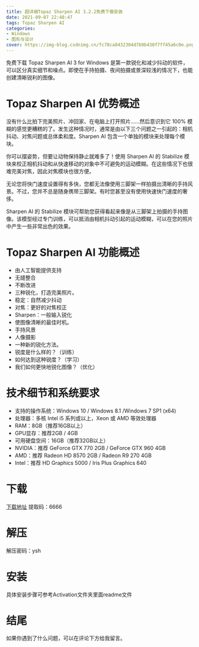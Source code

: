 ```yaml
---
title: 超详细Topaz Sharpen AI 3.2.2免费下载安装
date: 2021-09-07 22:48:47
tags: Topaz Sharpen AI
categories: 
- Windows
- 图形与设计
cover: https://img-blog.csdnimg.cn/fc78ca8432304d7b9b430f7ff45a6c0e.png
---
```


免费下载 Topaz Sharpen AI 3 for Windows 是第一款锐化和减少抖动的软件，可以区分真实细节和噪点。即使在手持拍摄、夜间拍摄或景深较浅的情况下，也能创建清晰锐利的图像。

# Topaz Sharpen AI 优势概述
没有什么比拍下完美照片、冲回家、在电脑上打开照片……然后意识到它 100% 模糊的感觉更糟糕的了。发生这种情况时，通常是由以下三个问题之一引起的：相机抖动、对焦问题或总体柔和度。Sharpen AI 包含一个单独的模块来处理每个模块。

你可以摆姿势，但要让动物保持静止就难多了！使用 Sharpen AI 的 Stabilize 模块来校正相机抖动和从快速移动的对象中不可避免的运动模糊。在这些情况下也很难完美对焦，因此对焦模块也很方便。

无论您将快门速度设置得有多快，您都无法像使用三脚架一样拍摄出清晰的手持风景。不过，您并不总是随身携带三脚架。有时您甚至没有使用快速快门速度的奢侈。

Sharpen AI 的 Stabilize 模块可帮助您获得看起来像是从三脚架上拍摄的手持图像。该模型经过专门训练，可以抵消由相机抖动引起的运动模糊，可以在您的照片中产生一些非常出色的效果。

# Topaz Sharpen AI 功能概述
- 由人工智能提供支持
- 无缝整合
- 不断改进
- 三种锐化，打造完美照片。
- 稳定：自然减少抖动
- 对焦：更好的对焦校正
- Sharpen：一般输入锐化
- 使图像清晰的最佳时机。
- 手持风景
- 人像摄影
- 一种新的锐化方法。
- 锐度是什么样的？（训练）
- 如何达到这种锐度？（学习）
- 我们如何更快地锐化图像？（优化）

# 技术细节和系统要求
- 支持的操作系统：Windows 10 / Windows 8.1 /Windows 7 SP1 (x64)
- 处理器：多核 Intel i5 系列或以上，Xeon 或 AMD 等效处理器
- RAM：8GB（推荐16GB以上）
- GPU显存：推荐2GB / 4GB
- 可用硬盘空间：16GB（推荐32GB以上）
- NVIDIA：推荐 GeForce GTX 770 2GB / GeForce GTX 960 4GB
- AMD：推荐 Radeon HD 8570 2GB / Radeon R9 270 4GB
- Intel：推荐 HD Graphics 5000 / Iris Plus Graphics 640

# 下载
[下载地址](https://pan.baidu.com/s/1EGmx5VyW26B-V5lbRdQLVQ)
提取码：6666

# 解压
解压密码：ysh

# 安装
具体安装步骤可参考Activation文件夹里面readme文件

# 结尾
如果你遇到了什么问题，可以在评论下方给我留言。










